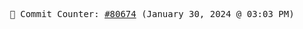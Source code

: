 <p align="center">
    <samp>
        📮 Commit Counter: <a href="https://github.com/Javascript-void0/Javascript-void0/commits/main">#80674</a> (January 30, 2024 @ 03:03 PM)
    </samp>
</p>